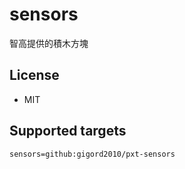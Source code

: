 # sensors

智高提供的積木方塊

## License

* MIT


## Supported targets


```package
sensors=github:gigord2010/pxt-sensors
```
